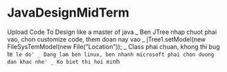 # JavaDesignMidTerm
Upload Code To Design like a master of java
_ Ben JTree nhap chuot phai vao, chon customize code, them doan nay vao 
_ jTree1.setModel(new FileSysTemModel(new File("Location"));
_ Class phai chuan, khong thi bug te` le do'
_ Dang lam ben linux, ben nhanh microsoft phai chon duong dan khac nhe'
_ Ko biet thi hoi mi`nh
